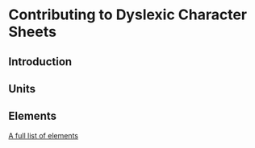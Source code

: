 # Contributing to Dyslexic Character Sheets

## Introduction

## Units

## Elements

[A full list of elements](elements/)
